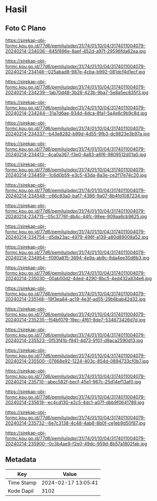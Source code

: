 # Hasil

## Foto C Plano

https://sirekap-obj-formc.kpu.go.id/77d6/pemilu/pdpr/31/74/01/10/04/3174011004079-20240214-234036--845f896e-8aef-452d-a97f-29596fda62ea.jpg

https://sirekap-obj-formc.kpu.go.id/77d6/pemilu/pdpr/31/74/01/10/04/3174011004079-20240214-234148--025abad8-987e-4cba-b992-081dcf4d1ecf.jpg

https://sirekap-obj-formc.kpu.go.id/77d6/pemilu/pdpr/31/74/01/10/04/3174011004079-20240214-234239--1ab70d48-3b28-423b-9ba7-5e8a5ec835f3.jpg

https://sirekap-obj-formc.kpu.go.id/77d6/pemilu/pdpr/31/74/01/10/04/3174011004079-20240214-234244--31a7d6ae-934d-4dca-8fa1-5a4e6c9b9c8d.jpg

https://sirekap-obj-formc.kpu.go.id/77d6/pemilu/pdpr/31/74/01/10/04/3174011004079-20240214-234337--b43e8282-b99d-4d55-9fb3-dc9823e3b97a.jpg

https://sirekap-obj-formc.kpu.go.id/77d6/pemilu/pdpr/31/74/01/10/04/3174011004079-20240214-234413--4ca0a367-f3e0-4a83-a6f6-9809512d01a0.jpg

https://sirekap-obj-formc.kpu.go.id/77d6/pemilu/pdpr/31/74/01/10/04/3174011004079-20240214-234459--1c6d0b59-e3c5-43da-8a3e-ce2f17e74c20.jpg

https://sirekap-obj-formc.kpu.go.id/77d6/pemilu/pdpr/31/74/01/10/04/3174011004079-20240214-234548--c66c83a0-baf7-4386-9a07-8b4fd1087234.jpg

https://sirekap-obj-formc.kpu.go.id/77d6/pemilu/pdpr/31/74/01/10/04/3174011004079-20240214-234715--05c3776f-db4c-44fc-98ee-909aa6cb9625.jpg

https://sirekap-obj-formc.kpu.go.id/77d6/pemilu/pdpr/31/74/01/10/04/3174011004079-20240214-234754--d5da23ac-4979-496f-a139-a80d89008a52.jpg

https://sirekap-obj-formc.kpu.go.id/77d6/pemilu/pdpr/31/74/01/10/04/3174011004079-20240214-234954--f090a815-3694-4e9a-ab9c-6da4ee30d6b3.jpg

https://sirekap-obj-formc.kpu.go.id/77d6/pemilu/pdpr/31/74/01/10/04/3174011004079-20240214-235030--00ab00d2-4ded-4290-8bc5-4ed432a834e6.jpg

https://sirekap-obj-formc.kpu.go.id/77d6/pemilu/pdpr/31/74/01/10/04/3174011004079-20240214-235148--19f3ea84-ac19-4e3f-ad55-29b6bab42d32.jpg

https://sirekap-obj-formc.kpu.go.id/77d6/pemilu/pdpr/31/74/01/10/04/3174011004079-20240214-235235--f54bf079-19ec-4f61-8de7-534673426d7d.jpg

https://sirekap-obj-formc.kpu.go.id/77d6/pemilu/pdpr/31/74/01/10/04/3174011004079-20240214-235523--0f53f41b-f941-4d73-9101-d9aca2590d13.jpg

https://sirekap-obj-formc.kpu.go.id/77d6/pemilu/pdpr/31/74/01/10/04/3174011004079-20240214-235500--07668e92-1224-403c-854d-0894733cf0b7.jpg

https://sirekap-obj-formc.kpu.go.id/77d6/pemilu/pdpr/31/74/01/10/04/3174011004079-20240214-235710--abec582f-becf-45e1-967c-25d14ef13af0.jpg

https://sirekap-obj-formc.kpu.go.id/77d6/pemilu/pdpr/31/74/01/10/04/3174011004079-20240214-235619--ec4cd130-e2c5-4dc1-a07f-dbb9f0641789.jpg

https://sirekap-obj-formc.kpu.go.id/77d6/pemilu/pdpr/31/74/01/10/04/3174011004079-20240214-235732--6e7c3138-4c48-4ab8-8b0f-ce1eb9d50f87.jpg

https://sirekap-obj-formc.kpu.go.id/77d6/pemilu/pdpr/31/74/01/10/04/3174011004079-20240214-235900--0c3b4ae9-f2e0-49dc-959d-8b57a1802fab.jpg


## Metadata

| Key        | Value               |
| ---------- | ------------------- |
| Time Stamp | 2024-02-17 13:05:41 |
| Kode Dapil | 3102                |



